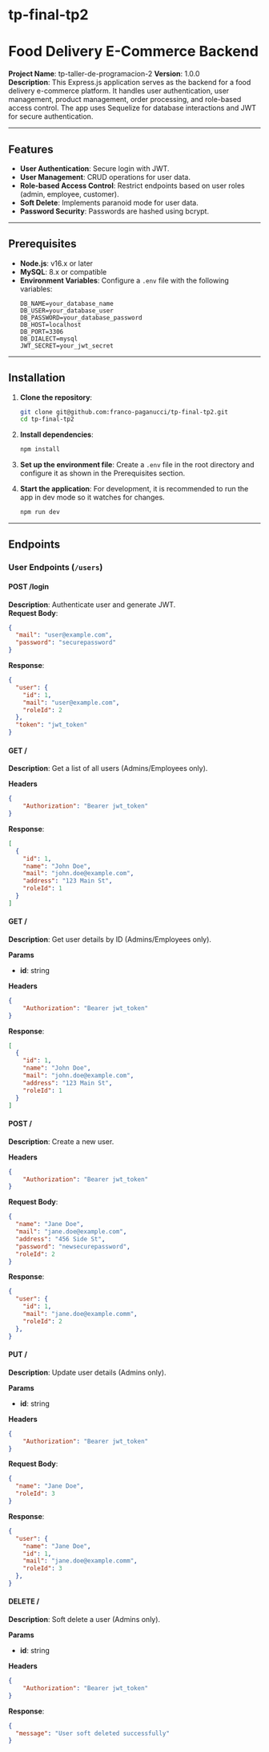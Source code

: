 # tp-final-tp2
# Food Delivery E-Commerce Backend

**Project Name**: tp-taller-de-programacion-2
**Version**: 1.0.0  
**Description**: This Express.js application serves as the backend for a food delivery e-commerce platform. It handles user authentication, user management, product management, order processing, and role-based access control. The app uses Sequelize for database interactions and JWT for secure authentication.

---

## Features

- **User Authentication**: Secure login with JWT.
- **User Management**: CRUD operations for user data.
- **Role-based Access Control**: Restrict endpoints based on user roles (admin, employee, customer).
- **Soft Delete**: Implements paranoid mode for user data.
- **Password Security**: Passwords are hashed using bcrypt.

---

## Prerequisites

- **Node.js**: v16.x or later
- **MySQL**: 8.x or compatible
- **Environment Variables**: Configure a `.env` file with the following variables:
  ```env
  DB_NAME=your_database_name
  DB_USER=your_database_user
  DB_PASSWORD=your_database_password
  DB_HOST=localhost
  DB_PORT=3306
  DB_DIALECT=mysql
  JWT_SECRET=your_jwt_secret

---

## Installation

1. **Clone the repository**:
   ```bash
   git clone git@github.com:franco-paganucci/tp-final-tp2.git
   cd tp-final-tp2
   ```

2. **Install dependencies**:
   ```bash
   npm install
   ```

3. **Set up the environment file**:
Create a `.env` file in the root directory and configure it as shown in the Prerequisites section.

4. **Start the application**:
For development, it is recommended to run the app in dev mode so it watches for changes.
    ```bash
    npm run dev
    ```
   
---

## Endpoints

### User Endpoints (`/users`)

#### **POST /login**
**Description**: Authenticate user and generate JWT.  
**Request Body**:
```json
{
  "mail": "user@example.com",
  "password": "securepassword"
}
```

**Response**:
```json
{
  "user": {
    "id": 1,
    "mail": "user@example.com",
    "roleId": 2
  },
  "token": "jwt_token"
}
```

#### **GET /**
**Description**: Get a list of all users (Admins/Employees only).

**Headers**
```json
{
    "Authorization": "Bearer jwt_token"
}
```

**Response**:
```json
[
  {
    "id": 1,
    "name": "John Doe",
    "mail": "john.doe@example.com",
    "address": "123 Main St",
    "roleId": 1
  }
]
```

#### **GET /**
**Description**: Get user details by ID (Admins/Employees only).

**Params**
- **id**: string

**Headers**
```json
{
    "Authorization": "Bearer jwt_token"
}
```

**Response**:
```json
[
  {
    "id": 1,
    "name": "John Doe",
    "mail": "john.doe@example.com",
    "address": "123 Main St",
    "roleId": 1
  }
]
```

#### **POST /**
**Description**: Create a new user.

**Headers**
```json
{
    "Authorization": "Bearer jwt_token"
}
```

**Request Body**:
```json
{
  "name": "Jane Doe",
  "mail": "jane.doe@example.com",
  "address": "456 Side St",
  "password": "newsecurepassword",
  "roleId": 2
}
```

**Response**:
```json
{
  "user": {
    "id": 1,
    "mail": "jane.doe@example.comm",
    "roleId": 2
  },
}
```

#### **PUT /**
**Description**: Update user details (Admins only).

**Params**
- **id**: string

**Headers**
```json
{
    "Authorization": "Bearer jwt_token"
}
```

**Request Body**:
```json
{
  "name": "Jane Doe",
  "roleId": 3
}
```

**Response**:
```json
{
  "user": {
    "name": "Jane Doe",
    "id": 1,
    "mail": "jane.doe@example.comm",
    "roleId": 3
  },
}
```

#### **DELETE /**
**Description**: Soft delete a user (Admins only).

**Params**
- **id**: string

**Headers**
```json
{
    "Authorization": "Bearer jwt_token"
}
```

**Response**:
```json
{
  "message": "User soft deleted successfully"
}
```